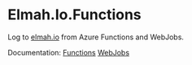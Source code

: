 # Elmah.Io.Functions

Log to [elmah.io](https://elmah.io/) from Azure Functions and WebJobs.

Documentation: [Functions](https://docs.elmah.io/logging-to-elmah-io-from-azure-functions/) [WebJobs](https://docs.elmah.io/logging-to-elmah-io-from-azure-webjobs/)